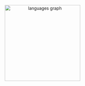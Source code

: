 <div align="center">
  <img src="https://github-readme-stats.vercel.app/api/top-langs?username=adamerikoff&locale=fr&hide_title=false&layout=compact&card_width=400&langs_count=45&theme=swift&hide_border=true&order=2" height="250" alt="languages graph"  />
</div>
